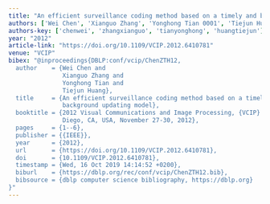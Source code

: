 ```yaml
---
title: "An efficient surveillance coding method based on a timely and bit-saving background updating model."
authors: ['Wei Chen', 'Xianguo Zhang', 'Yonghong Tian 0001', 'Tiejun Huang']
authors-key: ['chenwei', 'zhangxianguo', 'tianyonghong', 'huangtiejun']
year: "2012"
article-link: "https://doi.org/10.1109/VCIP.2012.6410781"
venue: "VCIP"
bibex: "@inproceedings{DBLP:conf/vcip/ChenZTH12,
  author    = {Wei Chen and
               Xianguo Zhang and
               Yonghong Tian and
               Tiejun Huang},
  title     = {An efficient surveillance coding method based on a timely and bit-saving
               background updating model},
  booktitle = {2012 Visual Communications and Image Processing, {VCIP} 2012, San
               Diego, CA, USA, November 27-30, 2012},
  pages     = {1--6},
  publisher = {{IEEE}},
  year      = {2012},
  url       = {https://doi.org/10.1109/VCIP.2012.6410781},
  doi       = {10.1109/VCIP.2012.6410781},
  timestamp = {Wed, 16 Oct 2019 14:14:52 +0200},
  biburl    = {https://dblp.org/rec/conf/vcip/ChenZTH12.bib},
  bibsource = {dblp computer science bibliography, https://dblp.org}
}"
---
```


